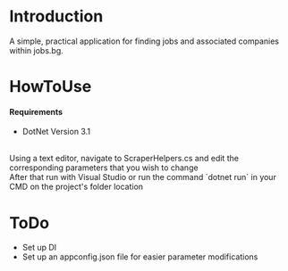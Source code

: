 # Introduction
A simple, practical application for finding jobs and associated companies within jobs.bg.

# HowToUse
#### Requirements
- DotNet Version 3.1
<br />
Using a text editor, navigate to ScraperHelpers.cs and edit the corresponding parameters that you wish to change <br />
After that run with Visual Studio or run the command `dotnet run` in your CMD on the project's folder location

# ToDo
- Set up DI
- Set up an appconfig.json file for easier parameter modifications
